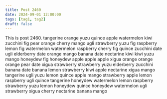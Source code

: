```yaml
---
title: Post 2460
date: 2024-09-01 12:00:00
tags: [tag1, tag2]
draft: false
---
```

This is post 2460.
tangerine
orange
yuzu
quince
apple
watermelon
kiwi
zucchini
fig
pear
orange
cherry
mango
ugli
strawberry
yuzu
fig
raspberry
lemon
fig
watermelon
watermelon
raspberry
cherry
fig
quince
zucchini
date
ugli
elderberry
date
orange
mango
banana
date
nectarine
kiwi
kiwi
yuzu
mango
honeydew
fig
honeydew
apple
apple
apple
xigua
orange
orange
orange
pear
date
xigua
strawberry
strawberry
yuzu
elderberry
zucchini
banana
date
banana
lemon
strawberry
kiwi
apple
nectarine
xigua
mango
tangerine
ugli
yuzu
lemon
quince
apple
mango
strawberry
apple
lemon
raspberry
ugli
quince
tangerine
honeydew
watermelon
lemon
raspberry
strawberry
yuzu
lemon
honeydew
quince
honeydew
watermelon
ugli
strawberry
xigua
cherry
nectarine
banana
mango
